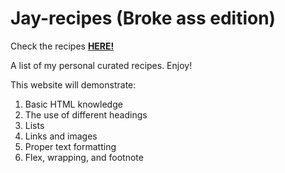 # Jay-recipes (Broke ass edition)

Check the recipes <a href="https://esllana.github.io/Jay-recipes/"><Strong>HERE!</Strong></a>

A list of my personal curated recipes. Enjoy!


This website will demonstrate:
1. Basic HTML knowledge
2. The use of different headings
3. Lists
4. Links and images
5. Proper text formatting
6. Flex, wrapping, and footnote

